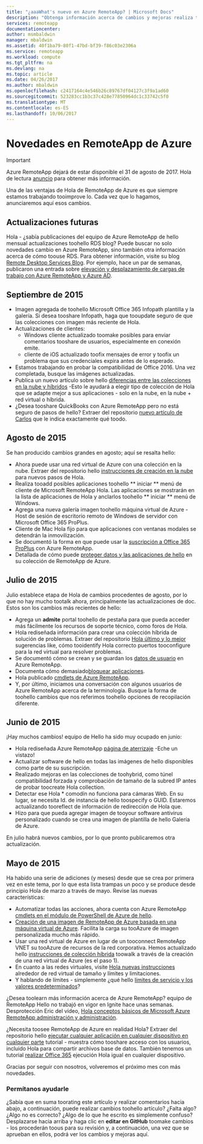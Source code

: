 ```yaml
---
title: "¿aaaWhat's nuevo en Azure RemoteApp? | Microsoft Docs"
description: "Obtenga información acerca de cambios y mejoras realiza tooAzure RemoteApp"
services: remoteapp
documentationcenter: 
author: msmbaldwin
manager: mbaldwin
ms.assetid: 40f1ba79-80f1-47bd-bf39-f86c03e2306a
ms.service: remoteapp
ms.workload: compute
ms.tgt_pltfrm: na
ms.devlang: na
ms.topic: article
ms.date: 04/26/2017
ms.author: mbaldwin
ms.openlocfilehash: c2417164c4e546b26c89767df04127c3f9a1ad60
ms.sourcegitcommit: 523283cc1b3c37c428e77850964dc1c33742c5f0
ms.translationtype: MT
ms.contentlocale: es-ES
ms.lasthandoff: 10/06/2017
---
```

# <a name="whats-new-in-azure-remoteapp"></a>Novedades en RemoteApp de Azure
> [!IMPORTANT]
> Azure RemoteApp dejará de estar disponible el 31 de agosto de 2017. Hola de lectura [anuncio](https://go.microsoft.com/fwlink/?linkid=821148) para obtener más información.
> 
> 

Una de las ventajas de Hola de RemoteApp de Azure es que siempre estamos trabajando tooimprove lo. Cada vez que lo hagamos, anunciaremos aquí esos cambios.

## <a name="future-updates"></a>Actualizaciones futuras
Hola - ¿sabía publicaciones del equipo de Azure RemoteApp de hello mensual actualizaciones toohello RDS blog? Puede buscar no solo novedades cambio en Azure RemoteApp, sino también otra información acerca de cómo toouse RDS. Para obtener información, visite su blog [Remote Desktop Services Blog](https://blogs.msdn.microsoft.com/rds/). Por ejemplo, hace un par de semanas, publicaron una entrada sobre [elevación y desplazamiento de cargas de trabajo con Azure RemoteApp y Azure AD](https://blogs.msdn.microsoft.com/rds/2016/01/19/lift-and-shift-your-workloads-with-azure-remoteapp-and-azure-ad-domain-services/).

## <a name="september-2015"></a>Septiembre de 2015
* Imagen agregada de toohello Microsoft Office 365 Infopath plantilla y la galería. Si desea tooshare Infopath, haga que tooupdate seguro de que las colecciones con imagen más reciente de Hola.
* Actualizaciones de clientes:
  * Windows cliente actualizado toomake posibles para enviar comentarios tooshare de usuarios, especialmente en conexión emite.
  * cliente de iOS actualizado toofix mensajes de error y toofix un problema que sus credenciales expira antes de lo esperado.
* Estamos trabajando en probar la compatibilidad de Office 2016. Una vez completada, busque las imágenes actualizadas.
* Publica un nuevo artículo sobre hello [diferencias entre las colecciones en la nube y híbridos](remoteapp-collections.md) -Esto le ayudará a elegir tipo de colección de Hola que se adapte mejor a sus aplicaciones - solo en la nube, en la nube + red virtual o híbrida.
* ¿Desea tooshare QuickBooks con Azure RemoteApp pero no está seguro de pasos de hello? Extraer del repositorio [nuevo artículo de Carlos](remoteapp-quickbooks.md) que le indica exactamente qué toodo.

## <a name="august-2015"></a>Agosto de 2015
Se han producido cambios grandes en agosto; aquí se resalta hello:

* Ahora puede usar una red virtual de Azure con una colección en la nube. Extraer del repositorio hello [instrucciones de creación en la nube](remoteapp-create-cloud-deployment.md) para nuevos pasos de Hola.
* Realiza tooadd posibles aplicaciones toohello ** iniciar ** menú de cliente de Microsoft RemoteApp Hola. Las aplicaciones se mostrarán en la lista de aplicaciones de Hola y anclarlos toohello ** iniciar ** menú de Windows.
* Agrega una nueva galería imagen toohello máquina virtual de Azure - Host de sesión de escritorio remoto de Windows de servidor con Microsoft Office 365 ProPlus.
* Cliente de Mac Hola fijo para que aplicaciones con ventanas modales se detendrán la inmovilización.
* Se documentó la forma en que puede usar la [suscripción a Office 365 ProPlus](remoteapp-officesubscription.md) con Azure RemoteApp.
* Detallada de cómo puede [proteger datos y las aplicaciones de hello](remoteapp-secure.md) en su colección de RemoteApp de Azure.

## <a name="july-2015"></a>Julio de 2015
Julio establece etapa de Hola de cambios procedentes de agosto, por lo que no hay mucho tootalk ahora, principalmente las actualizaciones de doc. Estos son los cambios más recientes de hello:

* Agrega un **admite** portal toohello de pestaña para que pueda acceder más fácilmente los recursos de soporte técnico, como foros de Hola.
* Hola rediseñada información para crear una colección híbrida de solución de problemas. Extraer del repositorio [Hola último y lo mejor](remoteapp-hybridtrouble.md) sugerencias like, cómo tooidentify Hola correcto puertos tooconfigure para la red virtual para resolver problemas.
* Se documentó cómo se crean y se guardan los [datos de usuario](remoteapp-upd.md) en Azure RemoteApp.
* Documenta cómo demasiado[bloquear aplicaciones](remoteapp-secure.md).
* Hola publicado [cmdlets de Azure RemoteApp](https://msdn.microsoft.com/library/mt428031.aspx).
* Y, por último, iniciamos una conversación con algunos usuarios de Azure RemoteApp acerca de la terminología. Busque la forma de toohello cambios que nos referimos toohello opciones de recopilación diferente.

## <a name="june-2015"></a>Junio de 2015
¡Hay muchos cambios! equipo de Hello ha sido muy ocupado en junio:

* Hola rediseñada Azure RemoteApp [página de aterrizaje](https://www.remoteapp.windowsazure.com/) -Eche un vistazo!
* Actualizar software de hello en todas las imágenes de hello disponibles como parte de su suscripción.
* Realizado mejoras en las colecciones de toohybrid, como túnel compatibilidad forzada y comprobación de tamaño de la subred IP antes de probar toocreate Hola collection.
* Detectar ese Hola * comodín no funciona para cámaras Web. En su lugar, se necesita Id. de instancia de hello toospecify o GUID. Estaremos actualizando tooreflect de información de redirección de Hola que.
* Hizo para que pueda agregar imagen de tooyour software antivirus personalizado cuando se crea una imagen de plantilla de hello Galería de Azure.

En julio habrá nuevos cambios, por lo que pronto publicaremos otra actualización.

## <a name="may-2015"></a>Mayo de 2015
Ha habido una serie de adiciones (y meses) desde que se crea por primera vez en este tema, por lo que esta lista trampas un poco y se produce desde principio Hola de marzo a través de mayo. Revise las nuevas características:

* Automatizar todas las acciones, ahora cuenta con Azure RemoteApp [cmdlets en el módulo de PowerShell de Azure de hello](remoteapp-tutorial-arawithpowershell.md).
* [Creación de una imagen de RemoteApp de Azure basada en una máquina virtual de Azure](remoteapp-image-on-azurevm.md). Facilita la carga su tooAzure de imagen personalizada mucho más rápido.
* Usar una red virtual de Azure en lugar de un tooconnect RemoteApp VNET su tooAzure de recursos de la red corporativa. Hemos actualizado hello [instrucciones de colección híbrida](remoteapp-create-hybrid-deployment.md) toowalk a través de la creación de una red virtual de Azure (es el paso 1).
* En cuanto a las redes virtuales, visite [Hola nuevas instrucciones](remoteapp-vnetsizing.md) alrededor de red virtual de tamaño y límites y limitaciones.
* Y hablando de límites - simplemente ¿qué hello [límites de servicio y los valores predeterminados](../azure-subscription-service-limits.md)?

¿Desea toolearn más información acerca de Azure RemoteApp? equipo de RemoteApp Hello no trabajó en vigor en Ignite hace unas semanas. Desprotección Eric del vídeo, [Hola conceptos básicos de Microsoft Azure RemoteApp administración y administración](http://channel9.msdn.com/Events/Ignite/2015/BRK3868).

¿Necesita toosee RemoteApp de Azure en realidad Hola? Extraer del repositorio hello [ejecutar cualquier aplicación en cualquier dispositivo en cualquier parte](remoteapp-anyapp.md) tutorial - muestra cómo tooshare acceso con los usuarios, incluido Hola para compartir archivos base de datos. También tenemos un tutorial [realizar Office 365](remoteapp-tutorial-o365anywhere.md) ejecución Hola igual en cualquier dispositivo.

Gracias por seguir con nosotros, volveremos el próximo mes con más novedades.

### <a name="help-us-help-you"></a>Permítanos ayudarle
¿Sabía que en suma toorating este artículo y realizar comentarios hacia abajo, a continuación, puede realizar cambios toohello artículo? ¿Falta algo? ¿Algo no es correcto? ¿Algo de lo que he escrito es simplemente confuso? Desplazarse hacia arriba y haga clic en **editar en GitHub** toomake cambios - los procederán toous para su revisión y, a continuación, una vez que se aprueban en ellos, podrá ver los cambios y mejoras aquí.

